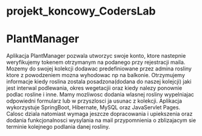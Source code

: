 # projekt_koncowy_CodersLab
# PlantManager

Aplikacja PlantManager pozwala utworzyc swoje konto, ktore nastepnie weryfikujemy tokenem otrzymanym na podanego przy rejestracji maila. 
Mozemy do swojej kolekcji dodawac predefiniowane przez admina rosliny ktore z powodzeniem mozna wyhodowac np na balkonie. Otrzymujemy informacje kiedy roslina zostala
posadzona(dodana do naszej kolejcji) jaki jest interwal podlewania, okres wegetacjii oraz kiedy nalezy ponownie podlac rosline i inne. Mamy mozliwosc dodania wlasnej 
rosliny wypelniajac odpowiedni formularz lub w przyszlosci ja usunac z kolekcji. 
Aplikacja wykorzystuje SpringBoot, Hibernate, MySQL oraz JavaServlet Pages. Calosc dziala natomiast wymaga jeszcze dopracowania i upiekszenia oraz dodania funkcjonalnosci wysylania
na mail przypomnienia o zblizajacym sie terminie kolejnego podlania danej rosliny.
